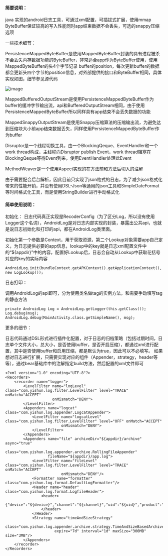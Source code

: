 #### **简要说明：**

java 实现的android日志工具，可通过xml配置，可插拔式扩展，使用mmap ByteBuffer保证较高的写入性能同时app结束数据不会丢失，可选的snappy压缩选项

一些技术细节：

PersistenceMappedByteBuffer是使用MappedByteBuffer封装的具有进程被杀不会丢失内存数据功能的ByteBuffer，非常适合app作为ByteBuffer使用，使用MappedByteBuffer的头4个字节记录
buffer的position，每次更新buffer的数据都会更新头四个字节的position信息，对外部提供的接口和ByteBuffer相同，具体实现如图，细节参见源代码

![image](https://github.com/kingson09/bear/blob/dev_stable/buffer.png)

MappedBufferedOutputStream是使用PersistenceMappedByteBuffer作为buffer的缓冲字节输出流，api和BufferedOutputStream相同，由于使用PersistenceMappedByteBuffer所以同样具有app结束不会丢失数据的功能

MappedSnappyOutputStream是使用Snappy压缩算法的压缩输出流，为避免达到压缩块大小前app结束数据丢失，同样使用PersistenceMappedByteBuffer作为buffer

Disruptor是一个线程切换工具，由一个BlockingQeque、EventHandler和一个work thread构成，主线程向Disruptor publish Event，work thread阻塞在BlockingQeque等待Event到来，使用EventHandler处理此Event

MethodWeaver是一个使用Aspect实现的在方法前和方法后切入的注解

由于需要配合后台解析，因此目前只实现了json格式的日志，为了减少json格式化带来的性能开销，并没有使用DSL-Json等通用的json工具和SimpleDateFormat等时间格式化工具，而是使用StringBuilder进行手动格式化

#### 简单使用说明：

初始化：
日志代码真正实现是RecoderConfig（为了区分Log，所以没有使用Logger这个名词），AndroidLog是对日志内部实现的封装，暴露出公共api，也就是说日志初始化和打印的api，都在AndroidLog类里面。

初始化第一个参数是Context，用于获取资源，第二个Lookup对象需要app自己定义，为日志提供必要的app信息，lookup中的key就是日志xml配置文件中的“${appdir}”中的内容，配置好Lookup后，日志会自动从Lookup中获取花括号对应的key的实际内容
```
AndroidLog.init(bundleContext.getAPKContext().getApplicationContext(), new LogLookup());
```
日志打印：

调用AndroidLog的api即可，分为使用类名做tag的实例方法，和需要手动填写tag的静态方法
```
private AndroidLog Log = AndroidLog.getLogger(this.getClass());
Log.debug(msg); 
AndroidLog.debug(MainActivity.class.getSimpleName(), msg); 
```
更多的细节：

日志代码通过DSL形式进行插件化配置，对于日志的归档策略（包括过期时间，日志单个文件大小，总大小，是否使用buffer，是否开启压缩），都通过xml进行配置，其中是否使用buffer和启用压缩，都是默认为true，因此可以不必填写。
如果想对日志进行扩展，只需要实现对应的组件（Appender，strategy，header等等），通过bear基础库中的注解指定build方法，然后配置的xml文件即可

```
<?xml version="1.0" encoding="UTF-8"?>
<Recorders>
    <recorder name="logger">
        <LevelFilter name="logLevel" class="com.yishun.log.filter.LevelFilter" level="TRACE" onMatch="ACCEPT"
                     onMismatch="DENY">
        </LevelFilter>
        <Appenders name="logcat" class="com.yishun.log.appender.LogcatAppender">
            <LevelFilter name="logcatLevel" class="com.yishun.log.filter.LevelFilter" level="OFF" onMatch="ACCEPT"
                         onMismatch="DENY">
            </LevelFilter>
        </Appenders>
        <Appenders name="file" archiveDir="${appdir}/archive" async="true"
                   class="com.yishun.log.appender.archive.RollingFileAppender"
                   fileName="${appdir}/app.log">
            <LevelFilter name="fileLevel" class="com.yishun.log.filter.LevelFilter" level="TRACE" onMatch="ACCEPT"
                         onMismatch="DENY"/>
            <Formatter name="formatter" class="com.yishun.log.format.DefaultLogFormatter"/>
            <Header name="header" class="com.yishun.log.format.LogfileHeader">
                <header>
                    {"device":"${device}","channel":"${channel}","uid":"${uid}","product":"${product}","platform":"${platform}","logLevel":"${logLevel}","appCode":"${appCode}"}
                </header>
            </Header>
            <Strategy name="timeAndSizeStrategy"
                      class="com.yishun.log.appender.archive.strategy.TimeAndSizeBasedArchiveAndRolloverStrategy"
                      expire="7d" interval="1d" maxSize="300MB" size="3MB"/>
        </Appenders>
    </recorder>
</Recorders>
```